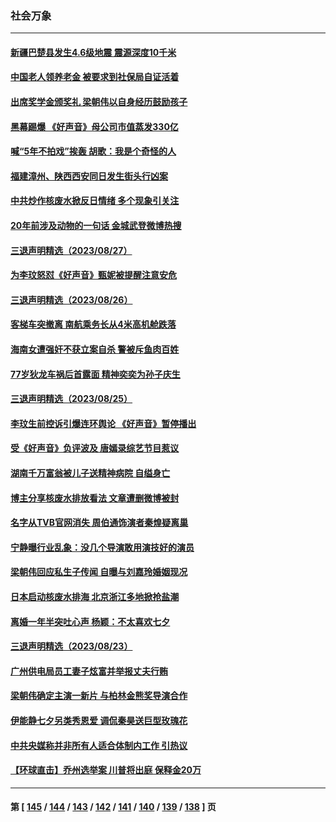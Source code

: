 ### 社会万象
---
#### [新疆巴楚县发生4.6级地震 震源深度10千米](../../pages/ncid282/n14063210.md) 
#### [中国老人领养老金 被要求到社保局自证活着](../../pages/ncid282/n14063012.md) 
#### [出席奖学金颁奖礼 梁朝伟以自身经历鼓励孩子](../../pages/ncid282/n14062979.md) 
#### [黑幕踢爆 《好声音》母公司市值蒸发330亿](../../pages/ncid282/n14062870.md) 
#### [喊“5年不拍戏”挨轰 胡歌：我是个奇怪的人](../../pages/ncid282/n14062940.md) 
#### [福建漳州、陕西西安同日发生街头行凶案](../../pages/ncid282/n14062392.md) 
#### [中共炒作核废水掀反日情绪 多个现象引关注](../../pages/ncid282/n14062329.md) 
#### [20年前涉及动物的一句话 金城武登微博热搜](../../pages/ncid282/n14062228.md) 
#### [三退声明精选（2023/08/27）](../../pages/ncid282/n14062333.md) 
#### [为李玟怒怼《好声音》甄妮被提醒注意安危](../../pages/ncid282/n14062177.md) 
#### [三退声明精选（2023/08/26）](../../pages/ncid282/n14061853.md) 
#### [客梯车突撤离 南航乘务长从4米高机舱跌落](../../pages/ncid282/n14061549.md) 
#### [海南女遭强奸不获立案自杀 警被斥鱼肉百姓](../../pages/ncid282/n14061405.md) 
#### [77岁狄龙车祸后首露面 精神奕奕为孙子庆生](../../pages/ncid282/n14061347.md) 
#### [三退声明精选（2023/08/25）](../../pages/ncid282/n14061414.md) 
#### [李玟生前控诉引爆连环舆论 《好声音》暂停播出](../../pages/ncid282/n14061231.md) 
#### [受《好声音》负评波及 唐嫣录综艺节目惹议](../../pages/ncid282/n14061312.md) 
#### [湖南千万富翁被儿子送精神病院 自缢身亡](../../pages/ncid282/n14061109.md) 
#### [博主分享核废水排放看法 文章遭删微博被封](../../pages/ncid282/n14060992.md) 
#### [名字从TVB官网消失 周伯通饰演者秦煌疑离巢](../../pages/ncid282/n14060712.md) 
#### [宁静曝行业乱象：没几个导演敢用演技好的演员](../../pages/ncid282/n14060629.md) 
#### [梁朝伟回应私生子传闻 自曝与刘嘉玲婚姻现况](../../pages/ncid282/n14060675.md) 
#### [日本启动核废水排海 北京浙江多地掀抢盐潮](../../pages/ncid282/n14060259.md) 
#### [离婚一年半突吐心声 杨颖：不太喜欢七夕](../../pages/ncid282/n14059901.md) 
#### [三退声明精选（2023/08/23）](../../pages/ncid282/n14060006.md) 
#### [广州供电局员工妻子炫富并举报丈夫行贿](../../pages/ncid282/n14059331.md) 
#### [梁朝伟确定主演一新片 与柏林金熊奖导演合作](../../pages/ncid282/n14059807.md) 
#### [伊能静七夕另类秀恩爱 调侃秦昊送巨型玫瑰花](../../pages/ncid282/n14059861.md) 
#### [中共央媒称并非所有人适合体制内工作 引热议](../../pages/ncid282/n14059460.md) 
#### [【环球直击】乔州选举案 川普将出庭 保释金20万](../../pages/ncid282/n14059027.md) 

---
#### 第 [ [145](./145.md) / [144](./144.md) / [143](./143.md) / [142](./142.md) / [141](./141.md) / [140](./140.md) / [139](./139.md) / [138](./138.md) ] 页
